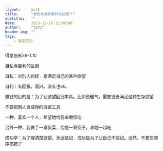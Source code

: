 ```yaml
---
layout:     post
title:      "自私与自利有什么区别？"
subtitle:   ""
date:       2023-12-19 12:00:00
author:     "tpYz"
header-img: ""
tags:
    - 得意忘形
---
```


得意忘形39-1:10

自私与自利的区别

自私：对别人的好，是满足自己的某种欲望

自利：有回报，高兴。没有也ok。

赚钱的目的是：为了让欲望回归本真。比如说暖气，需要钱去满足这种生存欲望

不要把别人当成你的泄欲工具

一种，喜欢一个人，希望她给我来做饭吃

另外一种，我做了一桌饭菜，给她一双筷子，和她一起吃

成功学：为了理清楚欲望，永远惦记，成功是为了让自己不惦记。淡然。不要把顺序搞错了